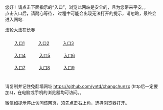 您好！请点击下面指示的“入口”，浏览此网站是安全的，且为您带来平安。。 <br/>
点击入口后，请耐心等待， 过程中可能会出现无法打开的提示，请忽略，最终会进入网站. </br>

法轮大法在长春<br/>
<div style="padding:10px"><a style="margin:20px" target="_blank" href="https://d3jp4vpjqhl0ow.cloudfront.net/2Qpsp?kuggqtk" id="ccLink1" rel="nofollow">入口1</a> <a target="_blank" style="margin:20px" href="https://dm2l7sotvuj58.cloudfront.net/2Qpsp?xqxbphe" id="ccLink2" rel="nofollow">入口2</a> <a style="margin:20px" target="_blank" href="https://d1po7u7ic6t9qs.cloudfront.net/2Qpsp?ufven" id="ccLink3" rel="nofollow">入口3</a></div>

<div style="padding:10px" ><a style="margin:20px" target="_blank" href="https://d3jp4vpjqhl0ow.cloudfront.net/2Qpsp?kuggqtk" id="ccLink4" rel="nofollow">入口4</a> <a style="margin:20px" href="https://dm2l7sotvuj58.cloudfront.net/2Qpsp?xqxbphe" target="_blank" id="ccLink5" rel="nofollow">入口5</a> <a style="margin:20px" href="https://d1po7u7ic6t9qs.cloudfront.net/2Qpsp?ufven" target="_blank" id="ccLink6" rel="nofollow">入口6</a></div>

<div style="padding:10px"><a style="margin:20px" target="_blank" href="https://d3jp4vpjqhl0ow.cloudfront.net/2Qpsp?kuggqtk" id="ccLink7" rel="nofollow">入口7</a> <a style="margin:20px" href="https://dm2l7sotvuj58.cloudfront.net/2Qpsp?xqxbphe" target="_blank" id="ccLink8" rel="nofollow">入口8</a> <a style="margin:20px" target="_blank" href="https://d1po7u7ic6t9qs.cloudfront.net/2Qpsp?ufven" id="ccLink9" rel="nofollow">入口9</a></div>

<br/>



请复制并记住免翻墙网址 https://github.com/yntd/changchunzx (http后一定要加s)，在电脑或手机的浏览器均可访问。。<br/>

微信如提示停止访问该网页，须先点击右上角，选择浏览器打开。
